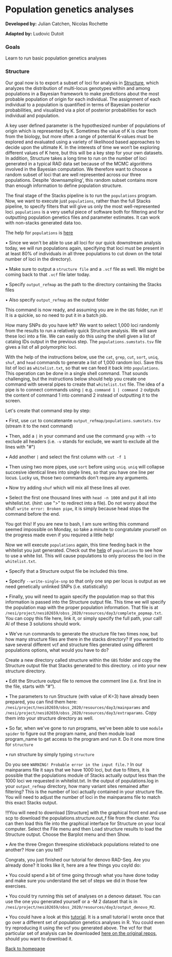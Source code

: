 # Population genetics analyses

**Developed by:** Julian Catchen, Nicolas Rochette

**Adapted by:** Ludovic Dutoit

### Goals
Learn to run basic population genetics analyses



### Structure

Our goal now is to export a subset of loci for analysis in [Structure](https://web.stanford.edu/group/pritchardlab/structure.html), which analyzes the distribution of multi-locus genotypes within and among populations in a Bayesian framework to make predictions about the most probable population of origin for each individual. The assignment of each individual to a population is quantified in terms of Bayesian posterior probabilities, and visualized via a plot of posterior probabilities for each individual and population.

A key user defined parameter is the hypothesized number of populations of origin which is represented by K. Sometimes the value of K is clear from from the biology, but more often a range of potential K-values must be explored and evaluated using a variety of likelihood based approaches to decide upon the ultimate K. In the interests of time we won’t be exploring different values of K here, but this will be a key step for your own datasets. In addition, Structure takes a long time to run on the number of loci generated in a typical RAD data set because of the MCMC algorithms involved in the Bayesian computation. We therefore want to choose a random subset of loci that are well represented across our three populations. Despite 'downsampling', this random subset contains more than enough information to define population structure.

The final stage of the Stacks pipeline is to run the `populations` program. Now, we want to execute just `populations`, rather than the full Stacks pipeline, to specify filters that will give us only the most well-represented loci. `populations` is a very useful piece of software both for filtering and for outputting population genetics files and parameter estimates. It can work with non-stacks generated data too.

The help for `populations` is [here](https://catchenlab.life.illinois.edu/stacks/comp/populations.php)

 • Since we won't be able to use all loci for our quick downstream analysis today, we will run populations again, specifying that loci must be present in at least 80% of individuals in all three populations to cut down on the total number of loci in the directory).

 • Make sure to output a `structure file` and a `.vcf` file as well. We might be coming back to that `.vcf` file later today.
 
 • Specify `output_refmap` as the path to the directory containing the Stacks files 
  
 • Also specify `output_refmap` as the output folder

This command is now ready, and assuming you are in the `GBS` folder, run it! It is a quickie, so no need to put it in a batch job.
 
How many SNPs do you have left? We want to select 1,000 loci randomly from the results to run a relatively quick Structure analysis. We will save these loci into a file. We can easily do this using the shell given a list of catalog IDs output in the previous step. The `populations.sumstats.tsv` file gives a list of all polymorphic loci. 

With the help of the instructions below, use the `cat`, `grep`, `cut`, `sort`, `uniq`, `shuf`, and `head` commands to generate a list of 1,000 random loci. Save this list of loci as `whitelist.txt`, so that we can feed it back into `populations`. This operation can be done in a single shell command. That sounds challenging, but the instructions below should help you create one command with several pipes to create that `whitelist.txt` file. The idea of a pipe is to connect commands using `|` e.g. `command 1 | command 2` outputs the content of command 1 into command 2 instead of outputting it to the screen.

Let's create that command step by step:

• First, use `cat` to concatenante `output_refmap/populations.sumstats.tsv` (stream it to the next command)

• Then, add a `|` in your command and use the command `grep` with `-v` to exclude all headers (i.e. `-v` stands for exclude, we want to exclude all the lines with "#")

• Add another `|` and select the first column with `cut -f 1`

• Then using two more pipes, use `sort` before using `uniq`. `uniq` will collapse succesive identical lines into single lines, so that you have one line per locus. Lucky us, those two commands don't require any arguments.

• Now try adding `shuf` which will mix all these lines all over. 

• Select the first one thousand lines with `head -n 1000` and put it all into whitelist.txt. (*hint*: use ">" to redirect into a file). Do not worry about the shuf: `write error: Broken pipe`, it is simply because head stops the command before the end.

You got this! If you are new to bash, I am sure writing this command seemed impossible on Monday, so take a minute to congratulate yourself on the progress made even if you required a little help!

Now we will execute `populations` again, this time feeding back in the whitelist you just generated. Check out the [help](https://catchenlab.life.illinois.edu/stacks/comp/populations.php) of `populations` to see how to use a white list. This will cause populations to only process the loci in the `whitelist.txt`. 

• Specify that a Structure output file be included this time.
 
• Specify `--write-single-snp` so that only one snp per locus is output as we need genetically unlinked SNPs (i.e. statistically)

• Finally, you will need to again specify the population map so that this information is passed into the Structure output file. This time we will specify the population map with the proper population information. That file is at `/nesi/project/nesi02659/obss_2020/resources/day3/complete_popmap.txt`. You can copy this file here, link it, or simply specify the full path, your call! Al of these 3 solutions should work.

• We've run commands to generate the structure file two times now, but how many structure files are there in the stacks directory? If you wanted to save several different vcf and structure files generated using different populations options, what would you have to do?

Create a new directory called structure within the `GBS` folder and copy the Structure output file that Stacks generated to this directory. `cd` into your new structure directory.

• Edit the Structure output file to remove the comment line (i.e. first line in the file, starts with “#”).

• The parameters to run Structure (with value of K=3) have already been prepared, you can find them here: `/nesi/project/nesi02659/obss_2020/resources/day3/mainparams` and `/nesi/project/nesi02659/obss_2020/resources/day3/extraparams`. Copy them into your structure directory as well.

• So far, when we've gone to run programs, we've been able to use `module spider` to figure out the program name, and then module load program_name to get access to the program and run it. Do it one more time for `structure`

•  run structure by simply typing `structure` 

 
Do you see `WARNING! Probable error in the input file.?` In our mainparams file it says that we have 1000 loci, but due to filters, it is possible that the populations module of Stacks actually output less than the 1000 loci we requested in whitelist.txt. In the output of populations.log in your `output_refmap` directory, how many variant sites remained after filtering? This is the number of loci actually contained in your structure file. You will need to adjust the number of loci in the mainparams file to match this exact Stacks output.

!!!You will need to download [Structure] with the graphical front end and use scp to download the populations.structure.out_f file from the cluster. You can then load this file into the graphical interface for Structure on your local computer. Select the File menu and then Load structure results to load the Structure output. Choose the Barplot menu and then Show.

• Are the three Oregon threespine stickleback populations related to one another? How can you tell?

Congrats, you just finished our tutorial for denovo RAD-Seq. Are you already done? It looks like it, here are a few things you coyld do:

• You could spend a bit of time going through what you have done today and make sure you understand the set of steps we did in those few exercises.

• You could try running this set of analyses on a denovo dataset. You can use the one you generated yourself or a -M 2 dataset that is in `/nesi/project/nesi02659/obss_2020/resources/day3/output_denovo_M2`.

• You could have a look at this [tutorial](populationstructure_tuto/populationstructure_tuto.md). It is a small tutorial I wrote once that go over a different set of population genetics analyses in R. You could even try reproducing it using the vcf you generated above. The vcf for that particular set of analysis can be downloaded [here on the original repos](https://github.com/ldutoit/bully_gbs/blob/master/output_files/populations.snps.vcf), should you want to download it.

[Back to homepage](../index.md)
